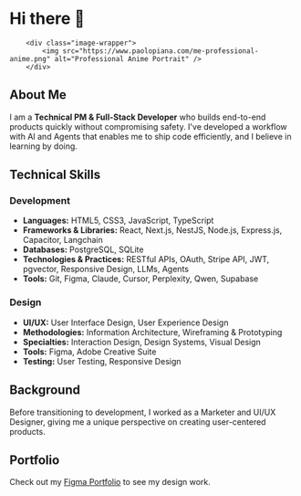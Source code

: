 # Hi there 👋
        <div class="image-wrapper">
            <img src="https://www.paolopiana.com/me-professional-anime.png" alt="Professional Anime Portrait" />
        </div>
## About Me
I am a **Technical PM & Full-Stack Developer** who builds end-to-end products quickly without compromising safety. I've developed a workflow with AI and Agents that enables me to ship code efficiently, and I believe in learning by doing.

## Technical Skills

### Development
- **Languages:** HTML5, CSS3, JavaScript, TypeScript
- **Frameworks & Libraries:** React, Next.js, NestJS, Node.js, Express.js, Capacitor, Langchain
- **Databases:** PostgreSQL, SQLite
- **Technologies & Practices:** RESTful APIs, OAuth, Stripe API, JWT, pgvector, Responsive Design, LLMs, Agents
- **Tools:** Git, Figma, Claude, Cursor, Perplexity, Qwen, Supabase

### Design
- **UI/UX:** User Interface Design, User Experience Design
- **Methodologies:** Information Architecture, Wireframing & Prototyping
- **Specialties:** Interaction Design, Design Systems, Visual Design
- **Tools:** Figma, Adobe Creative Suite
- **Testing:** User Testing, Responsive Design

## Background
Before transitioning to development, I worked as a Marketer and UI/UX Designer, giving me a unique perspective on creating user-centered products.

## Portfolio
Check out my [Figma Portfolio](https://www.figma.com/design/rVqSPGzs0HjfpCQZ6Zp0zX/Portfolio-Paolo-Piana?node-id=18-604&t=unDwwIenGXJxl5kD-1) to see my design work.
